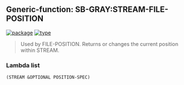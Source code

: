 ## Generic-function: SB-GRAY:STREAM-FILE-POSITION
[![package](https://img.shields.io/badge/Package-SB--GRAY-5f9ea0.svg?style=social&colorA=999999)](../) [![type](https://img.shields.io/badge/Type-Generic--Function-5f9ea0.svg?style=social&colorA=999999)](../#generic-function) 

> Used by FILE-POSITION. Returns or changes the current position within STREAM.

### Lambda list
```
(STREAM &OPTIONAL POSITION-SPEC)
```
